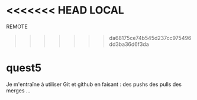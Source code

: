 <<<<<<< HEAD
LOCAL
=======
REMOTE
>>>>>>> da68175ce74b545d237cc975496dd3ba36d6f3da
# quest5
Je m'entraîne à utiliser Git et github en faisant :
des pushs
des pulls
des merges
...
